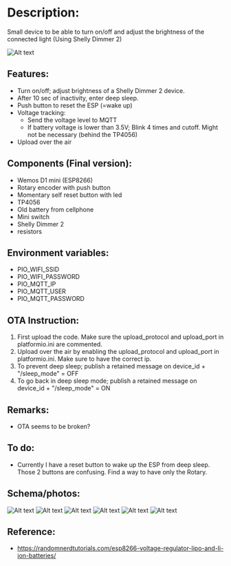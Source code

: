 Description:
====
Small device to be able to turn on/off and adjust the brightness of the connected light (Using Shelly Dimmer 2)

![Alt text](./3dprint/20220206_154200.jpg?raw=true "Printed device 1")

Features:
---------------
- Turn on/off; adjust brightness of a Shelly Dimmer 2 device.
- After 10 sec of inactivity, enter deep sleep.
- Push button to reset the ESP (=wake up)
- Voltage tracking:
    - Send the voltage level to MQTT
    - If battery voltage is lower than 3.5V; Blink 4 times and cutoff. Might not be necessary (behind the TP4056)
- Upload over the air

Components (Final version):
---------------
- Wemos D1 mini (ESP8266)
- Rotary encoder with push button
- Momentary self reset button with led
- TP4056
- Old battery from cellphone
- Mini switch
- Shelly Dimmer 2
- resistors

Environment variables:
---------------
- PIO_WIFI_SSID
- PIO_WIFI_PASSWORD
- PIO_MQTT_IP
- PIO_MQTT_USER
- PIO_MQTT_PASSWORD

OTA Instruction:
---------------
1. First upload the code. Make sure the upload_protocol and upload_port in platformio.ini are commented.
2. Upload over the air by enabling the upload_protocol and upload_port in platformio.ini. Make sure to have the correct ip.
3. To prevent deep sleep; publish a retained message on device_id + "/sleep_mode" = OFF
4. To go back in deep sleep mode; publish a retained message on device_id + "/sleep_mode" = ON

Remarks:
---------------
- OTA seems to be broken?

To do:
---------------
- Currently I have a reset button to wake up the ESP from deep sleep. Those 2 buttons are confusing. Find a way to have only the Rotary.

Schema/photos:
---------------
![Alt text](./schema/Schema_wemos_bb.png?raw=true "Breadboard - Prototype")
![Alt text](./schema/20220206_162307.jpg?raw=true "Photo")
![Alt text](./3dprint/3dprint-1.png?raw=true "3D print model")
![Alt text](./3dprint/3dprint-2.png?raw=true "3D print model 2")
![Alt text](./3dprint/20220206_154200.jpg?raw=true "Printed device 1")
![Alt text](./3dprint/20220206_154206.jpg?raw=true "Printed device 2")


Reference:
---------------
- https://randomnerdtutorials.com/esp8266-voltage-regulator-lipo-and-li-ion-batteries/